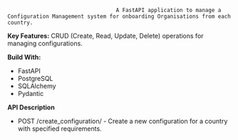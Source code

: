                                       A FastAPI application to manage a Configuration Management system for onboarding Organisations from each country.

**Key Features:**
CRUD (Create, Read, Update, Delete) operations for managing configurations.

**Build With:**
* FastAPI
* PostgreSQL
* SQLAlchemy
* Pydantic

**API Description**
* POST /create_configuration/  - Create a new configuration for a country with specified requirements.
  


